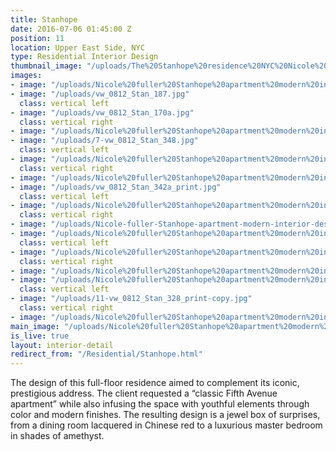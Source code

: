 ```yaml
---
title: Stanhope
date: 2016-07-06 01:45:00 Z
position: 11
location: Upper East Side, NYC
type: Residential Interior Design
thumbnail_image: "/uploads/The%20Stanhope%20residence%20NYC%20Nicole%20Fuller%20Interiors.jpg"
images:
- image: "/uploads/Nicole%20fuller%20Stanhope%20apartment%20modern%20interior%20design%20new%20york%20chinese%20red%20dining%20room.jpg"
- image: "/uploads/vw_0812_Stan_187.jpg"
  class: vertical left
- image: "/uploads/vw_0812_Stan_170a.jpg"
  class: vertical right
- image: "/uploads/Nicole%20fuller%20Stanhope%20apartment%20modern%20interior%20design%20new%20york%20mirror%20cluster%20wall.jpg"
- image: "/uploads/7-vw_0812_Stan_348.jpg"
  class: vertical left
- image: "/uploads/Nicole%20fuller%20Stanhope%20apartment%20modern%20interior%20design%20new%20york%20breakfast%20nook-87bca6.jpg"
  class: vertical right
- image: "/uploads/Nicole%20fuller%20Stanhope%20apartment%20modern%20interior%20design%20new%20york%20chinese%20red%20laquer%20dining%20room%20gold.jpg"
- image: "/uploads/vw_0812_Stan_342a_print.jpg"
  class: vertical left
- image: "/uploads/Nicole%20fuller%20Stanhope%20apartment%20modern%20interior%20design%20new%20york%20equestrian%20bathroom.jpg"
  class: vertical right
- image: "/uploads/Nicole-fuller-Stanhope-apartment-modern-interior-design-new-york-mushroom-sofa.jpg"
- image: "/uploads/Nicole%20fuller%20Stanhope%20apartment%20modern%20interior%20design%20new%20york%20library.jpg"
  class: vertical left
- image: "/uploads/Nicole%20fuller%20Stanhope%20apartment%20modern%20interior%20design%20new%20york%20pink%20living%20room.jpg"
  class: vertical right
- image: "/uploads/Nicole%20fuller%20Stanhope%20apartment%20modern%20interior%20design%20new%20york%20grey%20office.jpg"
- image: "/uploads/Nicole%20fuller%20Stanhope%20apartment%20modern%20interior%20design%20new%20york%20bone%20inslay%20chest%20drawers.jpg"
  class: vertical left
- image: "/uploads/11-vw_0812_Stan_328_print-copy.jpg"
  class: vertical right
- image: "/uploads/Nicole%20fuller%20Stanhope%20apartment%20modern%20interior%20design%20new%20york%20living%20room%20sea%20foam%20green.jpg"
main_image: "/uploads/Nicole%20fuller%20Stanhope%20apartment%20modern%20interior%20design%20new%20york%20cream%20yellow%20living%20room.jpg"
is_live: true
layout: interior-detail
redirect_from: "/Residential/Stanhope.html"
---
```


The design of this full-floor residence aimed to complement its iconic, prestigious address. The client requested a “classic Fifth Avenue apartment” while also infusing the space with youthful elements through color and modern finishes. The resulting design is a jewel box of surprises, from a dining room lacquered in Chinese red to a luxurious master bedroom in shades of amethyst.
